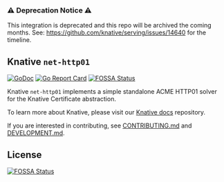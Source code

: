 ### :warning: Deprecation Notice :warning:

This integration is deprecated and this repo will be archived the coming months. See: https://github.com/knative/serving/issues/14640 for the timeline.

## Knative `net-http01`

[![GoDoc](https://godoc.org/knative.dev/net-http01?status.svg)](https://godoc.org/knative.dev/net-http01)
[![Go Report Card](https://goreportcard.com/badge/knative/net-http01)](https://goreportcard.com/report/knative/net-http01)
[![FOSSA Status](https://app.fossa.com/api/projects/git%2Bgithub.com%2Fknative-extensions%2Fnet-http01.svg?type=shield)](https://app.fossa.com/projects/git%2Bgithub.com%2Fknative-extensions%2Fnet-http01?ref=badge_shield)

Knative `net-http01` implements a simple standalone ACME HTTP01 solver for the
Knative Certificate abstraction.

To learn more about Knative, please visit our
[Knative docs](https://github.com/knative/docs) repository.

If you are interested in contributing, see [CONTRIBUTING.md](./CONTRIBUTING.md)
and [DEVELOPMENT.md](./DEVELOPMENT.md).


## License
[![FOSSA Status](https://app.fossa.com/api/projects/git%2Bgithub.com%2Fknative-extensions%2Fnet-http01.svg?type=large)](https://app.fossa.com/projects/git%2Bgithub.com%2Fknative-extensions%2Fnet-http01?ref=badge_large)